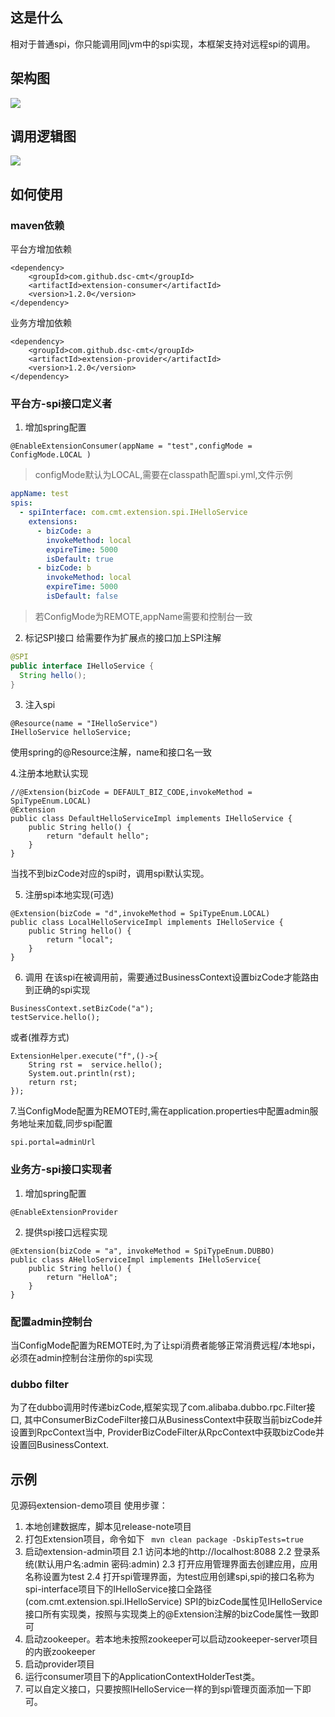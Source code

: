 ## 这是什么
相对于普通spi，你只能调用同jvm中的spi实现，本框架支持对远程spi的调用。

## 架构图
![](architecture.png)

## 调用逻辑图
![](invoke_logic.png)

## 如何使用
### maven依赖
平台方增加依赖
```
<dependency>
    <groupId>com.github.dsc-cmt</groupId>
    <artifactId>extension-consumer</artifactId>
    <version>1.2.0</version>
</dependency>
```

业务方增加依赖
```
<dependency>
    <groupId>com.github.dsc-cmt</groupId>
    <artifactId>extension-provider</artifactId>
    <version>1.2.0</version>
</dependency>
```

### 平台方-spi接口定义者
1. 增加spring配置
```
@EnableExtensionConsumer(appName = "test",configMode = ConfigMode.LOCAL )
```
> configMode默认为LOCAL,需要在classpath配置spi.yml,文件示例
```yaml
appName: test
spis:
  - spiInterface: com.cmt.extension.spi.IHelloService
    extensions:
      - bizCode: a
        invokeMethod: local
        expireTime: 5000
        isDefault: true
      - bizCode: b
        invokeMethod: local
        expireTime: 5000
        isDefault: false
```  
> 若ConfigMode为REMOTE,appName需要和控制台一致  

2. 标记SPI接口
  给需要作为扩展点的接口加上SPI注解 
  ```java
@SPI
public interface IHelloService {
    String hello();
}
```
3. 注入spi
```
@Resource(name = "IHelloService")
IHelloService helloService;
```
使用spring的@Resource注解，name和接口名一致

4.注册本地默认实现
```
//@Extension(bizCode = DEFAULT_BIZ_CODE,invokeMethod = SpiTypeEnum.LOCAL)
@Extension
public class DefaultHelloServiceImpl implements IHelloService {
    public String hello() {
        return "default hello";
    }
}
```
当找不到bizCode对应的spi时，调用spi默认实现。


5. 注册spi本地实现(可选)  
```
@Extension(bizCode = "d",invokeMethod = SpiTypeEnum.LOCAL)
public class LocalHelloServiceImpl implements IHelloService {
    public String hello() {
        return "local";
    }
}
```


6. 调用
在该spi在被调用前，需要通过BusinessContext设置bizCode才能路由到正确的spi实现
```
BusinessContext.setBizCode("a");
testService.hello();
```

或者(推荐方式)
```
ExtensionHelper.execute("f",()->{
    String rst =  service.hello();
    System.out.println(rst);
    return rst;
});
```

7.当ConfigMode配置为REMOTE时,需在application.properties中配置admin服务地址来加载,同步spi配置
```
spi.portal=adminUrl
```

### 业务方-spi接口实现者
1. 增加spring配置
```
@EnableExtensionProvider
```
2. 提供spi接口远程实现
```
@Extension(bizCode = "a", invokeMethod = SpiTypeEnum.DUBBO)
public class AHelloServiceImpl implements IHelloService{
    public String hello() {
        return "HelloA";
    }
}
```

### 配置admin控制台
当ConfigMode配置为REMOTE时,为了让spi消费者能够正常消费远程/本地spi，必须在admin控制台注册你的spi实现

### dubbo filter
为了在dubbo调用时传递bizCode,框架实现了com.alibaba.dubbo.rpc.Filter接口,
其中ConsumerBizCodeFilter接口从BusinessContext中获取当前bizCode并设置到RpcContext当中,
ProviderBizCodeFilter从RpcContext中获取bizCode并设置回BusinessContext.

## 示例
见源码extension-demo项目
使用步骤：
1. 本地创建数据库，脚本见release-note项目
2. 打包Extension项目，命令如下
```  mvn clean package -DskipTests=true ```
3. 启动extension-admin项目
    2.1 访问本地的http://localhost:8088
    2.2 登录系统(默认用户名:admin 密码:admin)
    2.3 打开应用管理界面去创建应用，应用名称设置为test
    2.4 打开spi管理界面，为test应用创建spi,spi的接口名称为spi-interface项目下的IHelloService接口全路径(com.cmt.extension.spi.IHelloService)
    SPI的bizCode属性见IHelloService接口所有实现类，按照与实现类上的@Extension注解的bizCode属性一致即可
4. 启动zookeeper。若本地未按照zookeeper可以启动zookeeper-server项目的内嵌zookeeper
5. 启动provider项目
6. 运行consumer项目下的ApplicationContextHolderTest类。
7. 可以自定义接口，只要按照IHelloService一样的到spi管理页面添加一下即可。
